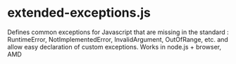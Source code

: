 extended-exceptions.js
======================

Defines common exceptions for Javascript that are missing in the standard : RuntimeError, NotImplementedError, InvalidArgument, OutOfRange, etc. and allow easy declaration of custom exceptions. Works in node.js + browser, AMD
